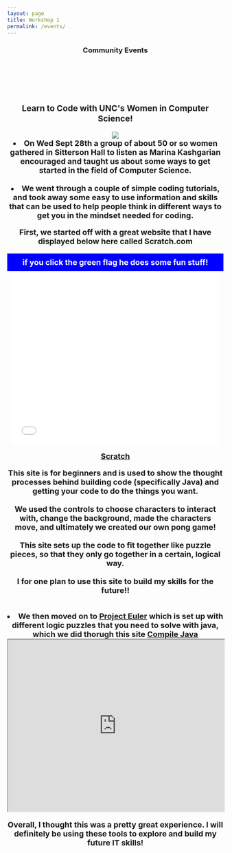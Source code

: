 ```yaml
---
layout: page
title: Workshop 1
permalink: /events/
---
```

<h3><center><header> Community Events </header> <br>

<h3> <strong> Learn to Code with UNC's Women in Computer Science! </strong> </h3>
<img src="http://jerryswiatek.com/wp-content/uploads/2016/03/code_banner.png">
<br>
<span style="font-size: 18px">
<li> On Wed Sept 28th a group of about 50 or so women gathered in Sitterson Hall to listen as Marina Kashgarian encouraged and taught us about some ways to get started in the field of Computer Science. </li>
<br>
<li> We went through a couple of simple coding tutorials, and took away some easy to use information and skills that can be used to help people think in different ways to get you in the mindset needed for coding. </li>

First, we started off with a great website that I have displayed below here called  <strong> Scratch.com </strong>
<div style="background-color:blue;color:white;padding:10px;">
if you click the green flag he does some fun stuff!
</div>
      <iframe allowtransparency="true" width="485" height="402" src="//scratch.mit.edu/projects/embed/125562824/?autostart=false" frameborder="0" allowfullscreen></iframe>

<p><a href="http://scratch.mit.edu" target="iframe_a">Scratch</a></p>

This site is for beginners and is used to show the thought processes behind building code (specifically Java) and getting your code to do the things you want. <br>
<br>
We used the controls to choose characters to interact with, change the background, made the characters move, and ultimately we created our own pong game! <br>
<br>
This site sets up the code to fit together like puzzle pieces, so that they only go together in a certain, logical way. <br>
<br>
I for one plan to use this site to build my skills for the future!! <br>
<br>
<li> We then moved on to <a href="https://projecteuler.net/">Project Euler</a> which is set up with different logic puzzles that you need to solve with java, which we did thorugh this site <a href="https://www.compilejava.net/">Compile Java </a></li>
<iframe height="400px" width="100%" src="https://www.compilejava.net/" name="iframe_a"></iframe>


Overall, I thought this was a pretty great experience. I will definitely be using these tools to explore and build my future IT skills! 
</span>

